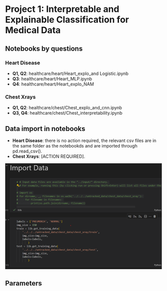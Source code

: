 # Project 1: Interpretable and Explainable Classification for Medical Data

## Notebooks by questions

###  Heart Disease

*  **Q1, Q2**: healthcare/heart/Heart_explo_and Logistic.ipynb
*  **Q3**: healthcare/heart/Heart_MLP.ipynb
*  **Q4**: healthcare/heart/Heart_explo_NAM
###  Chest Xrays
*  **Q1, Q2**: healthcare/chest/Chest_explo_and_cnn.ipynb
*  **Q3, Q4**: healthcare/chest/Chest_interpretability.ipynb


## Data import in notebooks

* **Heart Disease**: there is no action required, the relevant csv files are in the same folder as the notebookds and are imported through pd.read_csv().
* **Chest Xrays**: [ACTION REQUIRED]. 

![alt text](image.png)

## Parameters

